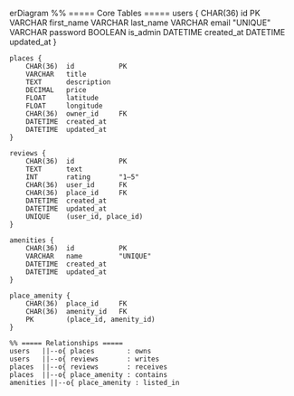 erDiagram
    %% ===== Core Tables =====
    users {
        CHAR(36)  id           PK
        VARCHAR   first_name
        VARCHAR   last_name
        VARCHAR   email        "UNIQUE"
        VARCHAR   password
        BOOLEAN   is_admin
        DATETIME  created_at
        DATETIME  updated_at
    }

    places {
        CHAR(36)  id           PK
        VARCHAR   title
        TEXT      description
        DECIMAL   price
        FLOAT     latitude
        FLOAT     longitude
        CHAR(36)  owner_id     FK
        DATETIME  created_at
        DATETIME  updated_at
    }

    reviews {
        CHAR(36)  id           PK
        TEXT      text
        INT       rating       "1–5"
        CHAR(36)  user_id      FK
        CHAR(36)  place_id     FK
        DATETIME  created_at
        DATETIME  updated_at
        UNIQUE    (user_id, place_id)
    }

    amenities {
        CHAR(36)  id           PK
        VARCHAR   name         "UNIQUE"
        DATETIME  created_at
        DATETIME  updated_at
    }

    place_amenity {
        CHAR(36)  place_id     FK
        CHAR(36)  amenity_id   FK
        PK        (place_id, amenity_id)
    }

    %% ===== Relationships =====
    users   ||--o{ places        : owns
    users   ||--o{ reviews       : writes
    places  ||--o{ reviews       : receives
    places  ||--o{ place_amenity : contains
    amenities ||--o{ place_amenity : listed_in
